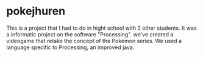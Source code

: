 # pokejhuren
This is a project that I had to do in hight school with 2 other students. It was a informatic project on the software "Processing". we've created a videogame that retake the concept of the Pokemon series. We used a language specific to Processing, an improved java.
